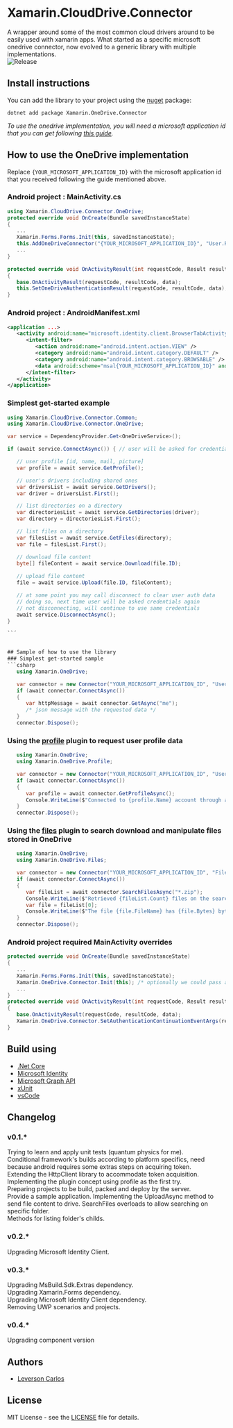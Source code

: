 # Xamarin.CloudDrive.Connector
A wrapper around some of the most common cloud drivers around to be easily used with xamarin apps. What started as a specific microsoft onedrive connector, now evolved to a generic library with multiple implementations.  
![Release](https://github.com/LeversonCarlos/Xamarin.OneDrive.Connector/workflows/Release/badge.svg)

## Install instructions
You can add the library to your project using the [nuget](https://www.nuget.org/packages/Xamarin.OneDrive.Connector) package:  
   ```shell
   dotnet add package Xamarin.OneDrive.Connector
   ```  
*To use the onedrive implementation, you will need a microsoft application id that you can get following [this guide](https://docs.microsoft.com/en-us/azure/active-directory/develop/quickstart-v2-register-an-app).*

## How to use the OneDrive implementation
Replace `{YOUR_MICROSOFT_APPLICATION_ID}` with the microsoft application id that you received following the guide mentioned above.

### Android project : MainActivity.cs
```csharp
using Xamarin.CloudDrive.Connector.OneDrive;
protected override void OnCreate(Bundle savedInstanceState)
{
   ...
   Xamarin.Forms.Forms.Init(this, savedInstanceState);
   this.AddOneDriveConnector("{YOUR_MICROSOFT_APPLICATION_ID}", "User.Read", "Files.ReadWrite");
   ...
}
```
```csharp
protected override void OnActivityResult(int requestCode, Result resultCode, Intent data)
{
   base.OnActivityResult(requestCode, resultCode, data);
   this.SetOneDriveAuthenticationResult(requestCode, resultCode, data);
}
```

### Android project : AndroidManifest.xml
```xml
<application ...>
   <activity android:name="microsoft.identity.client.BrowserTabActivity">
      <intent-filter>
         <action android:name="android.intent.action.VIEW" />
         <category android:name="android.intent.category.DEFAULT" />
         <category android:name="android.intent.category.BROWSABLE" />
         <data android:scheme="msal{YOUR_MICROSOFT_APPLICATION_ID}" android:host="auth" />
      </intent-filter>
   </activity>
</application>
```

### Simplest get-started example 

```csharp
using Xamarin.CloudDrive.Connector.Common;
using Xamarin.CloudDrive.Connector.OneDrive;

var service = DependencyProvider.Get<OneDriveService>();

if (await service.ConnectAsync()) { // user will be asked for credentials 

   // user profile [id, name, mail, picture]
   var profile = await service.GetProfile(); 

   // user's drivers including shared ones
   var driversList = await service.GetDrivers(); 
   var driver = driversList.First();

   // list directories on a directory 
   var directoriesList = await service.GetDirectories(driver);
   var directory = directoriesList.First();

   // list files on a directory 
   var filesList = await service.GetFiles(directory);
   var file = filesList.First();

   // download file content
   byte[] fileContent = await service.Download(file.ID);
   
   // upload file content
   file = await service.Upload(file.ID, fileContent);

   // at some point you may call disconnect to clear user auth data
   // doing so, next time user will be asked credentials again
   // not disconnecting, will continue to use same credentials
   await service.DisconnectAsync();
}

``´


## Sample of how to use the library
### Simplest get-started sample
```csharp
   using Xamarin.OneDrive;

   var connector = new Connector("YOUR_MICROSOFT_APPLICATION_ID", "User.Read");
   if (await connector.ConnectAsync())
   {
      var httpMessage = await connector.GetAsync("me");
      /* json message with the requested data */
   }
   connector.Dispose();
```
### Using the [profile](https://www.nuget.org/packages/Xamarin.OneDrive.Connector.Profile) plugin to request user profile data
```csharp
   using Xamarin.OneDrive;
   using Xamarin.OneDrive.Profile;

   var connector = new Connector("YOUR_MICROSOFT_APPLICATION_ID", "User.Read");
   if (await connector.ConnectAsync())
   {
      var profile = await connector.GetProfileAsync();
      Console.WriteLine($"Connected to {profile.Name} account through address {profile.Mail}");
   }
   connector.Dispose();
```
### Using the [files](https://www.nuget.org/packages/Xamarin.OneDrive.Connector.Files) plugin to search download and manipulate files stored in OneDrive
```csharp
   using Xamarin.OneDrive;
   using Xamarin.OneDrive.Files;

   var connector = new Connector("YOUR_MICROSOFT_APPLICATION_ID", "Files.Read");
   if (await connector.ConnectAsync())
   {
      var fileList = await connector.SearchFilesAsync("*.zip");
      Console.WriteLine($"Retrieved {fileList.Count} files on the search request");
      var file = fileList[0];
      Console.WriteLine($"The file {file.FileName} has {file.Bytes} bytes and is located on {file.FilePath}.");
   }
   connector.Dispose();
```

### Android project required MainActivity overrides
```csharp
protected override void OnCreate(Bundle savedInstanceState)
{
   ...
   Xamarin.Forms.Forms.Init(this, savedInstanceState);
   Xamarin.OneDrive.Connector.Init(this); /* optionally we could pass a specific redirectUrl */
   ...
}
protected override void OnActivityResult(int requestCode, Result resultCode, Intent data)
{
   base.OnActivityResult(requestCode, resultCode, data);
   Xamarin.OneDrive.Connector.SetAuthenticationContinuationEventArgs(requestCode, resultCode, data);
}
```


## Build using
* [.Net Core](https://dotnet.github.io) 
* [Microsoft Identity](https://github.com/AzureAD/microsoft-authentication-library-for-dotnet) 
* [Microsoft Graph API](https://docs.microsoft.com/en-us/graph/overview) 
* [xUnit](https://xunit.github.io/) 
* [vsCode](https://github.com/Microsoft/vscode) 

## Changelog
### v0.1.*
Trying to learn and apply unit tests (quantum physics for me).  
Conditional framework's builds according to platform specifics, need because android requires some extras steps on acquiring token.  
Extending the HttpClient library to accommodate token acquisition.  
Implementing the plugin concept using profile as the first try.  
Preparing projects to be build, packed and deploy by the server.  
Provide a sample application.
Implementing the UploadAsync method to send file content to drive. 
SearchFiles overloads to allow searching on specific folder.  
Methods for listing folder's childs.  
### v0.2.*
Upgrading Microsoft Identity Client.  
### v0.3.*
Upgrading MsBuild.Sdk.Extras dependency.  
Upgrading Xamarin.Forms dependency.  
Upgrading Microsoft Identity Client dependency.  
Removing UWP scenarios and projects.  
### v0.4.*
Upgrading component version 


## Authors
* [Leverson Carlos](https://github.com/LeversonCarlos) 

## License
MIT License - see the [LICENSE](LICENSE) file for details.
